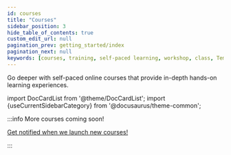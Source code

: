 ```yaml
---
id: courses
title: "Courses"
sidebar_position: 3
hide_table_of_contents: true
custom_edit_url: null
pagination_prev: getting_started/index
pagination_next: null
keywords: [courses, training, self-paced learning, workshop, class, Temporal]
---
```


Go deeper with self-paced online courses that provide in-depth hands-on learning experiences.


import DocCardList from '@theme/DocCardList';
import {useCurrentSidebarCategory} from '@docusaurus/theme-common';

<DocCardList items={useCurrentSidebarCategory().items}/>

:::info More courses coming soon!

<a className="button button--primary" href="https://pages.temporal.io/get-updates-education">Get notified when we launch new courses!</a>

:::



